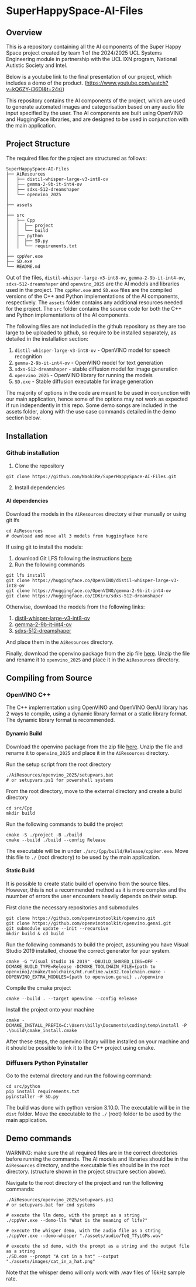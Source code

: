# SuperHappySpace-AI-Files

## Overview

This is a repository containing all the AI components of the Super Happy Space project created by team 1 of the 2024/2025 UCL 
Systems Engineering module in partnership with the UCL IXN program, National Autistic Society and Intel.

Below is a youtube link to the final presentation of our project, which includes a demo of the product.
\(https://www.youtube.com/watch?v=kQ6ZY-i36DI&t=24s\)

This repository contains the AI components of the project, which are used to generate automated images and categorisation based on any audio file input specified by the user. The AI components are built using OpenVINO and HuggingFace libraries, and are designed to be used in conjunction with the main application.

## Project Structure

The required files for the project are structured as follows:
    
```shell
SuperHappySpace-AI-Files
├── AiResources
│   ├── distil-whisper-large-v3-int8-ov
│   ├── gemma-2-9b-it-int4-ov
│   ├── sdxs-512-dreamshaper
│   └── openvino_2025
│
├── assets
│
├── src
│   ├── Cpp
│   │  ├── project
│   │  └── build
│   ├── python
│   │  ├── SD.py
│   │  └── requirements.txt
│
├── cppVer.exe
├── SD.exe
└── README.md
```

Out of the files, `distil-whisper-large-v3-int8-ov`, `gemma-2-9b-it-int4-ov`, `sdxs-512-dreamshaper` and `openvino_2025` are the AI models and libraries used in the project. The `cppVer.exe` and `SD.exe` files are the compiled versions of the C++ and Python implementations of the AI components, respectively. The `assets` folder contains any additional resources needed for the project. The `src` folder contains the source code for both the C++ and Python implementations of the AI components.

The following files are not included in the github repository as they are too large to be uploaded to github, so require to be installed separately, as detailed in the installation section:
1. `distil-whisper-large-v3-int8-ov` - OpenVINO model for speech recognition
2. `gemma-2-9b-it-int4-ov` - OpenVINO model for text generation
3. `sdxs-512-dreamshaper` - stable diffusion model for image generation
4. `openvino_2025` - OpenVINO library for running the models
5. `SD.exe` - Stable diffusion executable for image generation


The majority of options in the code are meant to be used in conjunction with our main application, hence some of the options may not work as expected if run independently in this repo. Some demo songs are included in the assets folder, along with the use case commands detailed in the demo section below. 


## Installation 


### Github installation

1. Clone the repository
```shell
git clone https://github.com/NaokiRe/SuperHappySpace-AI-Files.git
```

2. Install dependencies


#### AI dependencies

Download the models in the `AiResources` directory either manually or using git lfs
```shell
cd AiResources
# download and move all 3 models from huggingface here
```
If using git to install the models:
1. download Git LFS following the instructions [here](https://docs.github.com/en/repositories/working-with-files/managing-large-files/installing-git-large-file-storage)
2. Run the following commands
```shell
git lfs install
git clone https://huggingface.co/OpenVINO/distil-whisper-large-v3-int8-ov
git clone https://huggingface.co/OpenVINO/gemma-2-9b-it-int4-ov
git clone https://huggingface.co/IDKiro/sdxs-512-dreamshaper
```

Otherwise, download the models from the following links:
1. [distil-whisper-large-v3-int8-ov](https://huggingface.co/OpenVINO/distil-whisper-large-v3-int8-ov)
2. [gemma-2-9b-it-int4-ov](https://huggingface.co/OpenVINO/gemma-2-9b-it-int4-ov)
3. [sdxs-512-dreamshaper](https://huggingface.co/IDKiro/sdxs-512-dreamshaper)

And place them in the `AiResources` directory.

Finally, download the openvino package from the zip file [here](https://storage.openvinotoolkit.org/repositories/openvino_genai/packages/2025.0/windows).
Unzip the file and rename it to `openvino_2025` and place it in the `AiResources` directory.

## Compiling from Source

### OpenVINO C++ 

The C++ implementation using OpenVINO and OpenVINO GenAI library has 2 ways to compile, using a dynamic library format or a static library format. The dynamic library format is recommended.

#### Dynamic Build 

Download the openvino package from the zip file [here](https://storage.openvinotoolkit.org/repositories/openvino_genai/packages/2025.0/windows).
Unzip the file and rename it to `openvino_2025` and place it in the `AiResources` directory.

Run the setup script from the root directory
```shell
./AiResources/openvino_2025/setupvars.bat
# or setupvars.ps1 for powershell systems
```

From the root directory, move to the external directory and create a build directory
```shell
cd src/Cpp
mkdir build
``` 

Run the following commands to build the project
```shell
cmake -S ./project -B ./build
cmake --build ./build --config Release
```

The executable will be in under `./src/Cpp/build/Release/cppVer.exe`. 
Move this file to `./` (root directory) to be used by the main application.


#### Static Build 

It is possible to create static build of openvino from the source files. However, this is not a recommended method as it is more complex and the nuumber of errors the user encounters heavily depends on their setup.

First clone the necessary repositories and submodules
```shell
git clone https://github.com/openvinotoolkit/openvino.git
git clone https://github.com/openvinotoolkit/openvino.genai.git
git submodule update --init --recursive
mkdir build & cd build
```

Run the following commands to build the project, assuming you have Visual Studio 2019 installed, choose the correct generator for your system.
```shell
cmake -G "Visual Studio 16 2019" -DBUILD_SHARED_LIBS=OFF -DCMAKE_BUILD_TYPE=Release -DCMAKE_TOOLCHAIN_FILE={path to openvino}/cmake/toolchains/mt.runtime.win32.toolchain.cmake -DOPENVINO_EXTRA_MODULES={path to openvion.genai} ../openvino 
```

Compile the cmake project
```shell
cmake --build . --target openvino --config Release 
```

Install the project onto your machine
```shell
cmake -DCMAKE_INSTALL_PREFIX=C:\Users\billy\Documents\coding\temp\install -P .\build\cmake_install.cmake 
```

After these steps, the openvino library will be installed on your machine and it should be possible to link it to the C++ project using cmake.


### Diffusers Python Pyinstaller 
Go to the external directory and run the following command:
```shell
cd src/python
pip install requirements.txt
pyinstaller –F SD.py 
```
The build was done with python version 3.10.0. The executable will be in the `dist` folder. Move the executable to the `./` (root) folder to be used by the main application.


## Demo commands
WARNING: make sure the all required files are in the correct directories before running the commands. The AI models and libraries should be in the `AiResources` directory, and the executable files should be in the root directory. (structure shown in the project structure section above).

Navigate to the root directory of the project and run the following commands:
```shell
./AiResources/openvino_2025/setupvars.ps1
# or setupvars.bat for cmd systems

# execute the llm demo, with the prompt as a string
./cppVer.exe --demo-llm "What is the meaning of life?"

# execute the whisper demo, with the audio file as a string
./cppVer.exe --demo-whisper "./assets/audio/TeQ_TTyLGMs.wav"

# execute the sd demo, with the prompt as a string and the output file as a string
./SD.exe --prompt "A cat in a hat" --output "./assets/images/cat_in_a_hat.png"
```

Note that the whisper demo will only work with .wav files of 16kHz sample rate. 

